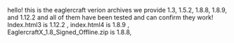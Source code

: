 hello! this is the eaglercraft verion archives
we provide 1.3, 1.5.2, 1.8.8, 1.8.9, and 1.12.2 and all of them have been tested and can confirm they work!
Index.html3 is 1.12.2
, index.html4 is 1.8.9
, EaglercraftX_1.8_Signed_Offline.zip is 1.8.8, 
